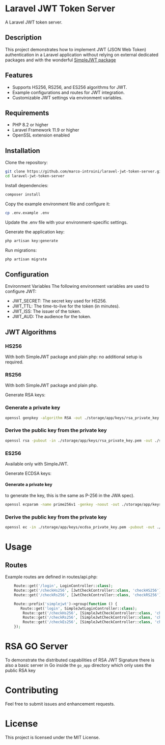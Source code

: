 # Laravel JWT Token Server

A Laravel JWT token server.

## Description

This project demonstrates how to implement JWT (JSON Web Token) authentication in a Laravel application without relying
on external dedicated packages and with the wonderful [SimpleJWT package](https://github.com/kelvinmo/simplejwt)

## Features

- Supports HS256, RS256, and ES256 algorithms for JWT.
- Example configurations and routes for JWT integration.
- Customizable JWT settings via environment variables.

## Requirements

- PHP 8.2 or higher
- Laravel Framework 11.9 or higher
- OpenSSL extension enabled

## Installation

Clone the repository:

```bash
git clone https://github.com/marco-introini/laravel-jwt-token-server.git
cd laravel-jwt-token-server
```

Install dependencies:

```bash
composer install
```

Copy the example environment file and configure it:

```bash
cp .env.example .env
```

Update the .env file with your environment-specific settings.

Generate the application key:

```bash
php artisan key:generate
```

Run migrations:

```bash
php artisan migrate
```

## Configuration

Environment Variables
The following environment variables are used to configure JWT:

- JWT_SECRET: The secret key used for HS256.
- JWT_TTL: The time-to-live for the token (in minutes).
- JWT_ISS: The issuer of the token.
- JWT_AUD: The audience for the token.

## JWT Algorithms

### HS256

With both SimpleJWT package and plain php: no additional setup is required.

### RS256

With both SimpleJWT package and plain php.

Generate RSA keys:

### Generate a private key

```bash
openssl genpkey -algorithm RSA -out ./storage/app/keys/rsa_private_key.pem -pkeyopt rsa_keygen_bits:2048
```

### Derive the public key from the private key

```bash
openssl rsa -pubout -in ./storage/app/keys/rsa_private_key.pem -out ./storage/app/keys/rsa_public_key.pem
```

### ES256

Available only with SimpleJWT.

Generate ECDSA keys:

#### Generate a private key

to generate the key, this is the same as P-256 in the JWA spec).

```bash
openssl ecparam -name prime256v1 -genkey -noout -out ./storage/app/keys/ecdsa_private_key.pem
```

### Derive the public key from the private key

```bash
openssl ec -in ./storage/app/keys/ecdsa_private_key.pem -pubout -out ./storage/app/keys/ecdsa_public_key.pem
```

# Usage

## Routes

Example routes are defined in routes/api.php:

```php
    Route::get('/login', LoginController::class);
    Route::get('/checkHs256', [JwtCheckController::class, 'checkHS256']);
    Route::get('/checkRs256', [JwtCheckController::class, 'checkRS256']);

    Route::prefix('simplejwt')->group(function () {
       Route::get('login', SimpleJwtLoginController::class);
        Route::get('/checkHs256', [SimpleJwtCheckController::class, 'checkHS256']);
        Route::get('/checkRs256', [SimpleJwtCheckController::class, 'checkRS256']);
        Route::get('/checkEs256', [SimpleJwtCheckController::class, 'checkES256']);
    });
```

# RSA GO Server

To demonstrate the distributed capabilities of RSA JWT Signature there is also a basic server in Go inside the `go_app`
directory which only uses the public RSA key

# Contributing

Feel free to submit issues and enhancement requests.

# License

This project is licensed under the MIT License.

